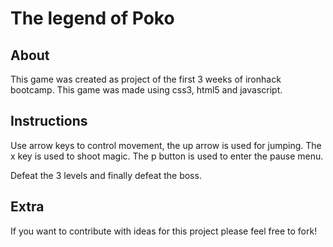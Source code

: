 # The legend of Poko

## About

This game was created as project of the first 3 weeks of ironhack bootcamp.
This game was made using css3, html5 and javascript.

## Instructions

Use arrow keys to control movement, the up arrow is used for jumping. The x key is used to shoot magic. The p button is used to enter the pause menu.

Defeat the 3 levels and finally defeat the boss.

## Extra

If you want to contribute with ideas for this project please feel free to fork!

